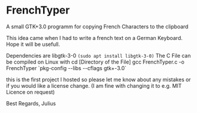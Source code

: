 # FrenchTyper
A small GTK+3.0 programm for copying French Characters to the clipboard


This idea came when I had to write a french text on a German Keyboard.
Hope it will be usefull.

Dependencies are libgtk-3-0
`(sudo apt install libgtk-3-0)`
The C File can be compiled on Linux with
cd [Directory of the File]
gcc FrenchTyper.c -o FrenchTyper \`pkg-config --libs --cflags gtk+-3.0\`

this is the first project I hosted so please let me know about any
mistakes or if you would like a license change. (I am fine with changing it
to e.g. MIT Licence on request)

Best Regards, Julius
